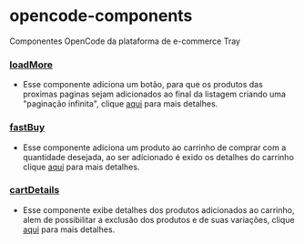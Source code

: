 # opencode-components
Componentes OpenCode da plataforma de e-commerce Tray


### [loadMore](https://github.com/TaahSene/opencode-components/blob/master/loadMore/README.md)

- Esse componente adiciona um botão, para que os produtos das proximas paginas sejam adicionados ao final da listagem criando uma "paginação infinita", clique [aqui](https://github.com/TaahSene/opencode-components/blob/master/loadMore/README.md) para mais detalhes.


### [fastBuy](https://github.com/TaahSene/opencode-components/blob/master/fastBuy/README.md)

- Esse componente adiciona um produto ao carrinho de comprar com a quantidade desejada, ao ser adicionado é exido os detalhes do carrinho clique [aqui](https://github.com/TaahSene/opencode-components/blob/master/fastBuy/README.md) para mais detalhes.


### [cartDetails](https://github.com/TaahSene/opencode-components/blob/master/cartDetails/README.md)

- Esse componente exibe detalhes dos produtos adicionados ao carrinho, alem de possibilitar a exclusão dos produtos e de suas variações, clique [aqui](https://github.com/TaahSene/opencode-components/blob/master/cartDetails/README.md) para mais detalhes.
